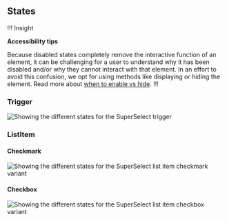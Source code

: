 ## States

!!! Insight

**Accessibility tips**

Because disabled states completely remove the interactive function of an element, it can be challenging for a user to understand why it has been disabled and/or why they cannot interact with that element. In an effort to avoid this confusion, we opt for using methods like displaying or hiding the element. Read more about [when to enable vs hide](/patterns/disabled-patterns).
!!!

### Trigger

![Showing the different states for the SuperSelect trigger](/assets/components/form/super-select/super-select-trigger-states.png)

### ListItem

#### Checkmark

![Showing the different states for the SuperSelect list item checkmark variant](/assets/components/form/super-select/super-select-listitem-checkmark-states.png)


#### Checkbox

![Showing the different states for the SuperSelect list item checkbox variant](/assets/components/form/super-select/super-select-listitem-checkbox-states.png)